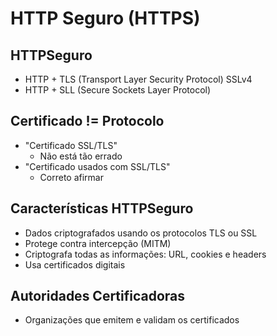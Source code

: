 # HTTP Seguro (HTTPS)
## HTTPSeguro
* HTTP + TLS (Transport Layer Security Protocol) SSLv4
* HTTP + SLL (Secure Sockets Layer Protocol)

## Certificado != Protocolo
* "Certificado SSL/TLS"
    * Não está tão errado
* "Certificado usados com SSL/TLS"
    * Correto afirmar

## Características HTTPSeguro
* Dados criptografados usando os protocolos TLS ou SSL
* Protege contra intercepção (MITM)
* Criptografa todas as informações: URL, cookies e headers
* Usa certificados digitais

## Autoridades Certificadoras
* Organizações que emitem e validam os certificados